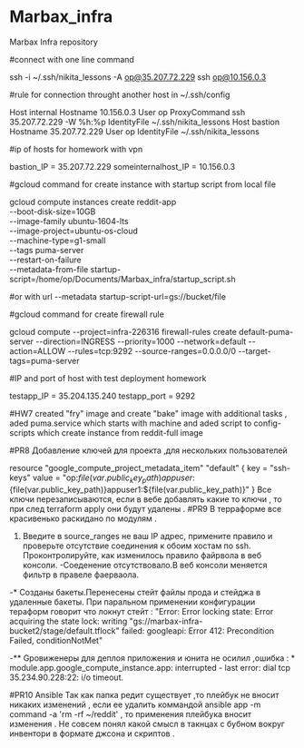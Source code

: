 # Marbax_infra

Marbax Infra repository

#connect with one line command

ssh -i ~/.ssh/nikita_lessons -A op@35.207.72.229 ssh op@10.156.0.3

#rule for connection throught another host in ~/.ssh/config

Host internal
	Hostname 10.156.0.3
	User op
	ProxyCommand ssh 35.207.72.229 -W %h:%p
	IdentityFile ~/.ssh/nikita_lessons
Host bastion
	Hostname 35.207.72.229
	User op
	IdentityFile ~/.ssh/nikita_lessons

#ip of hosts for homework with vpn

bastion_IP = 35.207.72.229
someinternalhost_IP = 10.156.0.3

#gcloud command for create instance with startup script from local file

gcloud compute instances create reddit-app\
  --boot-disk-size=10GB \
  --image-family ubuntu-1604-lts \
  --image-project=ubuntu-os-cloud \
  --machine-type=g1-small \
  --tags puma-server \
  --restart-on-failure \
  --metadata-from-file startup-script=/home/op/Documents/Marbax_infra/startup_script.sh 

#or with url --metadata startup-script-url=gs://bucket/file

#gcloud command for create firewall rule

gcloud compute --project=infra-226316 firewall-rules create default-puma-server --direction=INGRESS --priority=1000 --network=default --action=ALLOW --rules=tcp:9292 --source-ranges=0.0.0.0/0 --target-tags=puma-server

#IP and port of host with test deployment homework 

testapp_IP = 35.204.135.240
testapp_port = 9292

#HW7 created "fry" image and create "bake" image with additional tasks , aded puma.service which starts with machine and aded script to config-scripts which create instance from reddit-full image


#PR8 
Добавление ключей для проекта ,для нескольких пользователей

resource "google_compute_project_metadata_item" "default" {
  key   = "ssh-keys"
  value = "op:${file(var.public_key_path)}appuser:${file(var.public_key_path)}appuser1:${file(var.public_key_path)}"
}
Все ключи перезаписываются, если в вебе добавлять какие то ключи , то при след terraform apply они будут удалены .
#PR9
В терраформе все красивенько раскидано по модулям . 
1. Введите в source_ranges не ваш IP адрес, примените
правило и проверьте отсутствие соединения к обоим
хостам по ssh. Проконтролируйте, как изменилось правило
файрвола в веб консоли.
-Соеденение отсутствовало.В веб консоли меняется фильтр в правеле фаерваола.

-* Созданы бакеты.Перенесены стейт файлы прода и стейджа в удаленные бакеты. При паральном применении конфигурации тераформ говорит что локнут стейт :
"Error: Error locking state: Error acquiring the state lock: writing "gs://marbax-infra-bucket2/stage/default.tflock" failed: googleapi: Error 412: Precondition Failed, conditionNotMet"

-** Gровиженеры для деплоя приложения и юнита не осилил ,ошибка : * module.app.google_compute_instance.app: interrupted - last error: dial tcp 35.234.90.228:22: i/o timeout.

#PR10 Ansible
Так как папка редит существует ,то плейбук не вносит никаких изменений , если ее удалить коммандой ansible app -m command -a 'rm -rf ~/reddit' , то применения плейбука вносит изменения .
Не совсем понял какой смысл в такнцах с бубном вокруг инвентори в формате джсона и скриптов .


